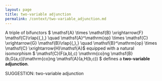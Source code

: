 ```yaml
---
layout: page
title: two-variable adjunction
permalink: /context/two-variable_adjunction.md
---
```


A triple of bifunctors
$ \mathsf{A} \times \mathsf{B} \xrightarrow{F} \mathsf{C}\rlap{{\,},} \quad \mathsf{A}^\mathrm{op} \times \mathsf{C} \xrightarrow{G} \mathsf{B}\rlap{{\,},} \quad \mathsf{B}^\mathrm{op} \times \mathsf{C} \xrightarrow{H}\mathsf{A}$ equipped with a natural isomorphism $  \mathsf{C}(F(a,b),c) \mathrm{co}ng \mathsf{B}(b,G(a,c))\mathrm{co}ng \mathsf{A}(a,H(b,c)) $ defines a **two-variable adjunction**.


SUGGESTION: two-variable adjunction